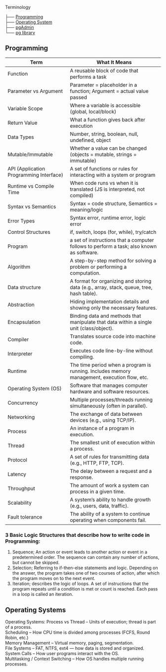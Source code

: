 Terminology

├── [Programming](#programming)  
├── [Operating System](#operating-system)  
├── [pgAdmin](#pgadmin)  
└── [pg library](#pg-library)


## Programming

| Term                                    | What It Means                                                                               |
| --------------------------------------- | ------------------------------------------------------------------------------------------- |
| Function                                | A reusable block of code that performs a task                                               |
| Parameter vs Argument                   | Parameter = placeholder in a function; Argument = actual value passed                       |
| Variable Scope                          | Where a variable is accessible (global, local/block)                                        |
| Return Value                            | What a function gives back after execution                                                  |
| Data Types                              | Number, string, boolean, null, undefined, object                                            |
| Mutable/Immutable                       | Whether a value can be changed (objects = mutable, strings = immutable)                     |
| API (Application Programming Interface) | A set of functions or rules for interacting with a system or program                        |
| Runtime vs Compile Time                 | When code runs vs when it is translated (JS is interpreted, not compiled)                   |
| Syntax vs Semantics                     | Syntax = code structure, Semantics = meaning/logic                                          |
| Error Types                             | Syntax error, runtime error, logic error                                                    |
| Control Structures                      | if, switch, loops (for, while), try/catch                                                   |
| Program                                 | a set of instructions that a computer follows to perform a task; also known as software.    |
| Algorithm                               | A step-by-step method for solving a problem or performing a computation.                    |
| Data structure                          | A format for organizing and storing data (e.g., array, stack, queue, tree, hash table).     |
| Abstraction                             | Hiding implementation details and showing only the necessary features.                      |
| Encapsulation                           | Binding data and methods that manipulate that data within a single unit (class/object).     |
| Compiler                                | Translates source code into machine code.                                                   |
| Interpreter                             | Executes code line-by-line without compiling.                                               |
| Runtime                                 | The time period when a program is running. Includes memory management, execution flow, etc. |
| Operating System (OS)                   | Software that manages computer hardware and software resources.                             |
| Concurrency                             | Multiple processes/threads running simultaneously (often in parallel).                      |
| Networking                              | The exchange of data between devices (e.g., using TCP/IP).                                  |
| Process                                 | An instance of a program in execution.                                                      |
| Thread                                  | The smallest unit of execution within a process.                                            |
| Protocol                                | A set of rules for transmitting data (e.g., HTTP, FTP, TCP).                                |
| Latency                                 | The delay between a request and a response.                                                 |
| Throughput                              | The amount of work a system can process in a given time.                                    |
| Scalability                             | A system’s ability to handle growth (e.g., users, data, traffic).                           |
| Fault tolerance                         | The ability of a system to continue operating when components fail.                         |


### 3 Basic Logic Structures that describe how to write code in Programming:
1. Sequence; An action or event leads to another action or event in a predetermined order. The sequence can contain any number of actions, but cannot be skipped. 
2. Selection; Referring to if-then-else statements and logic. Depending on the answer, the program takes one of two courses of action, after which the program moves on to the next event.
3. Iteration; describes the logic of loops. A set of instructions that the program repeats until a condition is met or count is reached. Each pass in a loop is called an iteration. 

## Operating Systems

Operating Systems:
Process vs Thread – Units of execution; thread is part of a process.  
Scheduling – How CPU time is divided among processes (FCFS, Round Robin, etc.)  
Memory Management – Virtual memory, paging, segmentation.  
File Systems – FAT, NTFS, ext4 — how data is stored and organized.  
System Calls – How user programs interact with the OS.  
Multitasking / Context Switching – How OS handles multiple running processes.  